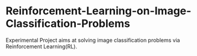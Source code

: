 # Reinforcement-Learning-on-Image-Classification-Problems
Experimental Project aims at solving image classification problems via Reinforcement Learning(RL).
